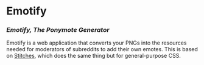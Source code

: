 # Emotify
### *Emotify, The Ponymote Generator*

Emotify is a web application that converts your PNGs into the resources needed for moderators of subreddits to add their own emotes. This is based on [Stitches](http://draeton.github.io/stitches/), which does the same thing but for general-purpose CSS.
